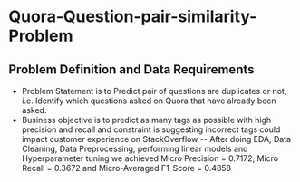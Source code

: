 # Quora-Question-pair-similarity-Problem
## Problem Definition and Data Requirements
- Problem Statement is to Predict pair of questions are duplicates or not, i.e. Identify which questions asked on Quora that have already been asked.
- Business objective is to predict as many tags as possible with high precision and recall and constraint is suggesting incorrect tags could impact customer experience on StackOverflow
-- After doing EDA, Data Cleaning, Data Preprocessing, performing linear models and Hyperparameter tuning we achieved Micro Precision = 0.7172, Micro Recall = 0.3672 and Micro-Averaged F1-Score = 0.4858 
